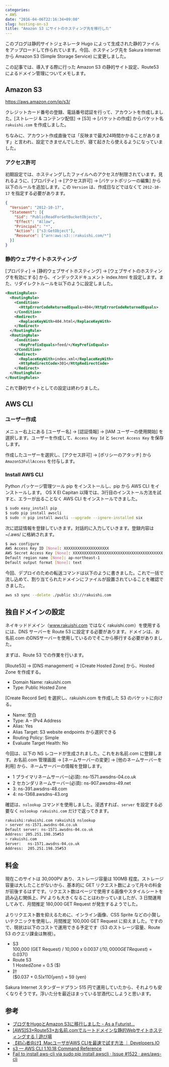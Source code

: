 ```yaml
---
categories:
- AWS
date: "2016-04-06T22:16:34+09:00"
slug: hosting-on-s3
title: "Amazon S3 にサイトのホスティング先を移行した"
---
```


このブログは静的サイトジェネレータ Hugo によって生成された静的ファイルをアップロードして作られています。今回、ホスティング先を Sakura Internet から Amazon S3 (Simple Storage Service) に変更しました。

この記事では、導入する際に行った Amazon S3 の静的サイト設定、Route53 によるドメイン管理についてメモします。

## Amazon S3

https://aws.amazon.com/jp/s3/

クレジットカード番号の登録、電話番号認証を行って、アカウントを作成しました。[ストレージ & コンテンツ配信] → [S3] → [バケットの作成] からバケット名 `rakuishi.com` を作成しました。

ちなみに、アカウント作成直後では「反映まで最大24時間かかることがあります」と言われ、設定できませんでしたが、寝て起きたら使えるようになっていました。

### アクセス許可

初期設定では、ホスティングしたファイルへのアクセスが制限されています。見れるように、[プロパティ] → [アクセス許可] → [バケットポリシーの編集] から以下のルールを追加します。この `Version` は、作成日などではなくて `2012-10-17` を指定する必要があります。

```json
{
  "Version": "2012-10-17",
  "Statement": [{
    "Sid": "PublicReadForGetBucketObjects",
    "Effect": "Allow",
    "Principal": "*",
    "Action": ["s3:GetObject"],
    "Resource": ["arn:aws:s3:::rakuishi.com/*"]
  }]
}
```

### 静的ウェブサイトホスティング

[プロパティ] → [静的ウェブサイトホスティング] → [ウェブサイトのホスティングを有効にする] から、インデックスドキュメント index.html を設定します。また、リダイレクトルールを以下のように設定しました。

```xml
<RoutingRules>
  <RoutingRule>
    <Condition>
      <HttpErrorCodeReturnedEquals>404</HttpErrorCodeReturnedEquals>
    </Condition>
    <Redirect>
      <ReplaceKeyWith>404.html</ReplaceKeyWith>
    </Redirect>
  </RoutingRule>
  <RoutingRule>
    <Condition>
      <KeyPrefixEquals>feed/</KeyPrefixEquals>
    </Condition>
    <Redirect>
      <ReplaceKeyWith>index.xml</ReplaceKeyWith>
      <HttpRedirectCode>301</HttpRedirectCode>
    </Redirect>
  </RoutingRule>
</RoutingRules>
```

これで静的サイトとしての設定は終わりました。

## AWS CLI

### ユーザー作成

メニュー右上にある [ユーザー名] → [認証情報] → [IAM ユーザーの使用開始] を選択します。ユーザーを作成して、`Access Key Id` と `Secret Access Key` を保存します。

作成したユーザーを選択し、[アクセス許可] → [ポリシーのアタッチ] から `AmazonS3FullAccess` を付与します。

### Install AWS CLI

Python パッケージ管理ツール pip をインストールし、pip から AWS CLI をインストールします。 OS X El Capitan 以降では、3行目のインストール方法を試すと、エラーが出ることなく AWS CLI をインストールできました。

```bash
$ sudo easy_install pip
$ sudo pip install awscli
$ sudo -H pip install awscli --upgrade --ignore-installed six
```

次に認証情報を登録していきます。対話的に入力していきます。登録内容は ~/.aws/ に格納されます。

```bash
$ aws configure
AWS Access Key ID [None]: XXXXXXXXXXXXXXXXXXXX
AWS Secret Access Key [None]: XXXXXXXXXXXXXXXXXXXXXXXXXXXXXXXXXXXXXXXX
Default region name [None]: ap-northeast-1
Default output format [None]: text
```

今回、デプロイのための転送コマンドは以下のように書きました。これで一括で流し込めて、割り当てられたドメインにファイルが設置されていることを確認できました。

```bash
aws s3 sync --delete ./public s3://rakuishi.com
```

## 独自ドメインの設定

ネイキッドドメイン（www.rakuishi.com ではなく rakuishi.com）を使用するには、DNS サーバーを Route 53 に設定する必要があります。ドメインは、お名前.com のDNSサーバーを使用しているのでそこから移行する必要がありました。

まずは、Route 53 での作業を行います。

[Route53] → [DNS management] → [Create Hosted Zone] から、Hosted Zone を作成する。

* Domain Name: rakuishi.com
* Type: Public Hosted Zone

[Create Record Set] を選択し、rakuishi.com を作成した S3 のバケットに向ける。

* Name: 空白
* Type: A – IPv4 Address
* Alias: Yes
* Alias Target: S3 website endpoints から選択できる
* Routing Policy: Simple
* Evaluate Target Health: No

今回は、以下の NS レコードが生成されました。これをお名前.com に登録します。お名前.com 管理画面 → [ネームサーバーの変更] → [他のネームサーバーを利用] から、ネームサーバーの情報を登録します。

* 1 プライマリネームサーバー(必須): ns-1571.awsdns-04.co.uk
* 2 セカンダリネームサーバー(必須): ns-907.awsdns-49.net
* 3: ns-391.awsdns-48.com
* 4: ns-1368.awsdns-43.org

確認は、`nslookup` コマンドを使用しました。浸透すれば、`server` を設定する必要なく `nslookup rakuishi.com` だけで返ってきます。

```bash
rakuishi:rakuishi.com rakuishi$ nslookup
> server ns-1571.awsdns-04.co.uk
Default server: ns-1571.awsdns-04.co.uk
Address: 205.251.198.35#53
> rakuishi.com
Server:   ns-1571.awsdns-04.co.uk
Address:  205.251.198.35#53
```

## 料金

現在このサイトは 30,000PV あり、ストレージ容量は 100MB 程度。ストレージ容量は大したことがないから、基本的に GET リクエスト数によって月々の料金が前後するはずです。リクエスト数はページで使用する画像やスタイルシートを読み込む関係上、PV よりも大きくなることはわかっていましたが、3 日間運用してみて、月間推定 180,000 GET Request が発生するようでした。

よりリクエスト数を抑えるために、インライン画像、CSS Sprite などの小賢しいテクニックを使用し、月間推定 100,000 GET Request に抑えました。ですので、現状は以下のコストで運用できる予定です（S3 のストレージ容量、Route 53 のクエリ課金は無視）。

* S3  
100,000 (GET Request) / 10,000 x 0.0037 ($/10,0000 GET Request) = 0.037 ($)
* Route 53  
1 HostedZone = 0.5 ($)
* 計  
($0.037 + $0.5) x 110 (yen/$) = 59 (yen)

Sakura Internet スタンダードプラン 515 円で運用していたから、それよりも安くなりそうです。浮いた分を最近はまっている甘酒代にしようと思います。

## 参考

* [ブログをHugoとAmazon S3に移行しました - As a Futurist...](https://blog.riywo.com/2015/09/migrate-to-huge-and-s3/)
* [[AWS]S3×Route53×お名前.comでルートドメインな静的Webサイトホスティングする | 遊び場](http://www30304u.sakura.ne.jp/blog/?p=3154)
* [【初心者向け】MacユーザがAWS CLIを最速で試す方法 ｜ Developers.IO](http://dev.classmethod.jp/cloud/aws/mac-aws-cli/)
* [s3 — AWS CLI 1.10.18 Command Reference](http://docs.aws.amazon.com/cli/latest/reference/s3/index.html)
* [Fail to install aws-cli via sudo pip install awscli · Issue #1522 · aws/aws-cli](https://github.com/aws/aws-cli/issues/1522)
